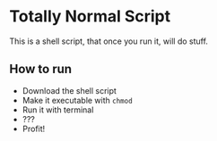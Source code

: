 # Totally Normal Script
This is a shell script, that once you run it, will do stuff.
## How to run
* Download the shell script
* Make it executable with `chmod`
* Run it with terminal
* ???
* Profit!
